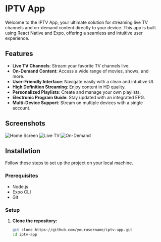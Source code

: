 # IPTV App

Welcome to the IPTV App, your ultimate solution for streaming live TV channels and on-demand content directly to your device. This app is built using React Native and Expo, offering a seamless and intuitive user experience.

## Features

- **Live TV Channels**: Stream your favorite TV channels live.
- **On-Demand Content**: Access a wide range of movies, shows, and more.
- **User-Friendly Interface**: Navigate easily with a clean and intuitive UI.
- **High Definition Streaming**: Enjoy content in HD quality.
- **Personalized Playlists**: Create and manage your own playlists.
- **Electronic Program Guide**: Stay updated with an integrated EPG.
- **Multi-Device Support**: Stream on multiple devices with a single account.

## Screenshots

![Home Screen](./screenshots/home.png)
![Live TV](./screenshots/live_tv.png)
![On-Demand](./screenshots/on_demand.png)

## Installation

Follow these steps to set up the project on your local machine.

### Prerequisites

- Node.js
- Expo CLI
- Git

### Setup

1. **Clone the repository:**
   ```sh
   git clone https://github.com/yourusername/iptv-app.git
   cd iptv-app
